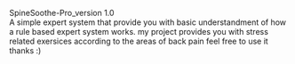 SpineSoothe-Pro_version 1.0    
                                                 A simple expert system that provide you with basic understandment of how a rule based expert system works.
                                                 my project provides you with  stress related exersices according to the areas of back pain feel
                                                 free to use it thanks :)
